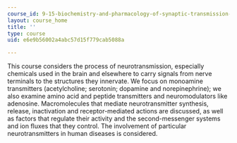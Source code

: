 ```yaml
---
course_id: 9-15-biochemistry-and-pharmacology-of-synaptic-transmission-fall-2007
layout: course_home
title: ''
type: course
uid: e6e9b56002a4abc57d15f779cab5088a

---
```

This course considers the process of neurotransmission, especially chemicals used in the brain and elsewhere to carry signals from nerve terminals to the structures they innervate. We focus on monoamine transmitters (acetylcholine; serotonin; dopamine and norepinephrine); we also examine amino acid and peptide transmitters and neuromodulators like adenosine. Macromolecules that mediate neurotransmitter synthesis, release, inactivation and receptor-mediated actions are discussed, as well as factors that regulate their activity and the second-messenger systems and ion fluxes that they control. The involvement of particular neurotransmitters in human diseases is considered.
